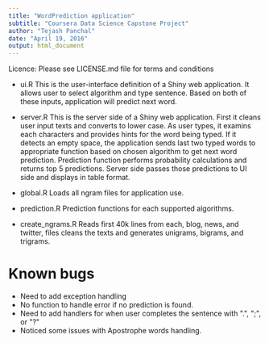 ```yaml
---
title: "WordPrediction application"
subtitle: "Coursera Data Science Capstone Project"
author: "Tejash Panchal"
date: "April 19, 2016"
output: html_document
---
```

Licence: Please see LICENSE.md file for terms and conditions

- ui.R
This is the user-interface definition of a Shiny web application.
It allows user to select algorithm and type sentence.  Based on both of these inputs,
application will predict next word.

- server.R
This is the server side of a Shiny web application.
First it cleans user input texts and converts to lower case.
As user types, it examins each characters and provides hints for the word being typed.
If it detects an empty space, the application sends last two typed words to
appropriate function based on chosen algorithm to get next word prediction.
Prediction function performs probability calculations and returns top 5 predictions.
Server side passes those predictions to UI side and displays in table format.

- global.R
Loads all ngram files for application use.

- prediction.R
Prediction functions for each supported algorithms.

- create_ngrams.R
Reads first 40k lines from each, blog, news, and twitter, files cleans the texts and generates unigrams, bigrams, and trigrams.

# Known bugs
- Need to add exception handling
- No function to handle error if no prediction is found.
- Need to add handlers for when user completes the sentence with ".", ";", or "?"
- Noticed some issues with Apostrophe words handling.


